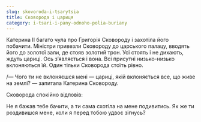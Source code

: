 ```yaml
---
slug: skovoroda-i-tsarytsia
title: Сковорода і цариця
category: i-tsari-i-pany-odnoho-polia-buriany
---
```

Катерина ІІ багато чула про Григорія Сковороду  і захотіла його побачити. Міністри привезли Сковороду до царського палацу, вводять його до золотої зали, де стояв золотий трон. Усі стоять і не дихають, ждуть цариці. Ось з’являється і вона. Всі присутні низько-низько вклоняються їй. Один тільки Сковорода стоїть рівно.

/— Чого ти не вклоняєшся мені — цариці, якій вклоняється все, що живе на землі? — запитала Катерина Сковороду.

Сковорода спокійно відповів:

Не я бажав тебе бачити, а ти сама схотіла на мене подивитись. Як же ти роздивишся мене, коли я перед тобою удвоє зігнусь?
